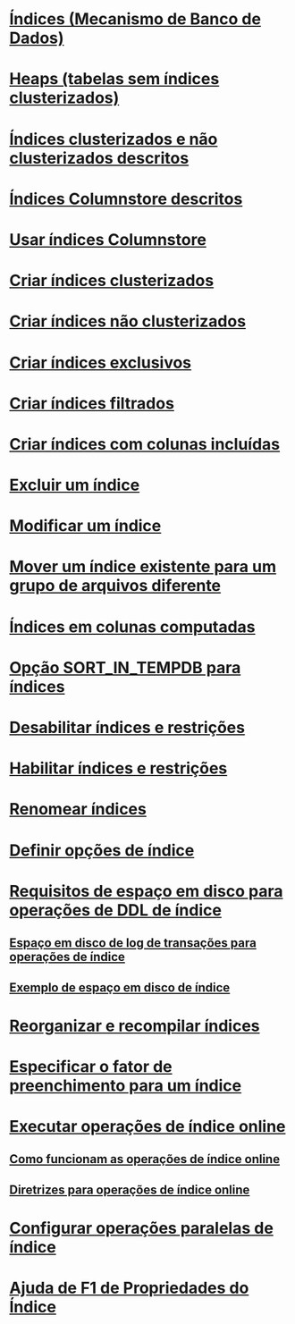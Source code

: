 # [Índices (Mecanismo de Banco de Dados)](indexes.md)
# [Heaps (tabelas sem índices clusterizados)](heaps-tables-without-clustered-indexes.md)
# [Índices clusterizados e não clusterizados descritos](clustered-and-nonclustered-indexes-described.md)
# [Índices Columnstore descritos](columnstore-indexes-described.md)
# [Usar índices Columnstore](dbengine-columnstore-indexes.md)
# [Criar índices clusterizados](create-clustered-indexes.md)
# [Criar índices não clusterizados](create-nonclustered-indexes.md)
# [Criar índices exclusivos](create-unique-indexes.md)
# [Criar índices filtrados](create-filtered-indexes.md)
# [Criar índices com colunas incluídas](create-indexes-with-included-columns.md)
# [Excluir um índice](delete-an-index.md)
# [Modificar um índice](modify-an-index.md)
# [Mover um índice existente para um grupo de arquivos diferente](move-an-existing-index-to-a-different-filegroup.md)
# [Índices em colunas computadas](indexes-on-computed-columns.md)
# [Opção SORT_IN_TEMPDB para índices](sort-in-tempdb-option-for-indexes.md)
# [Desabilitar índices e restrições](disable-indexes-and-constraints.md)
# [Habilitar índices e restrições](enable-indexes-and-constraints.md)
# [Renomear índices](rename-indexes.md)
# [Definir opções de índice](set-index-options.md)
# [Requisitos de espaço em disco para operações de DDL de índice](disk-space-requirements-for-index-ddl-operations.md)
## [Espaço em disco de log de transações para operações de índice](transaction-log-disk-space-for-index-operations.md)
## [Exemplo de espaço em disco de índice](index-disk-space-example.md)
# [Reorganizar e recompilar índices](reorganize-and-rebuild-indexes.md)
# [Especificar o fator de preenchimento para um índice](specify-fill-factor-for-an-index.md)
# [Executar operações de índice online](perform-index-operations-online.md)
## [Como funcionam as operações de índice online](how-online-index-operations-work.md)
## [Diretrizes para operações de índice online](guidelines-for-online-index-operations.md)
# [Configurar operações paralelas de índice](configure-parallel-index-operations.md)
# [Ajuda de F1 de Propriedades do Índice](index-properties-f1-help.md)
